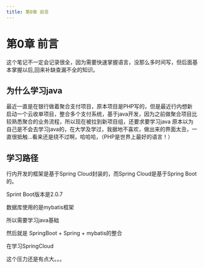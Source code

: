 ```yaml
---
title: 第0章 前言
---
```

# 第0章 前言

这个笔记不一定会记录很全，因为需要快速掌握语言，没那么多时间写，但后面基本掌握以后,回来补缺查漏不全的知识。

## 为什么学习java

最近一直是在银行做着聚合支付项目，原本项目是PHP写的，但是最近行内想新启动一个云收单项目，整合多个支付系统，基于java开发，因为之前做聚合项目比较熟悉聚合的业务流程，所以现在被拉到新项目组，还要求要学习java
原本以为自己是不会去学习java的，在大学及学过，我据地不喜欢，做出来的界面太丑，一直很抵触...看来还是绕不过啊，哈哈哈，（PHP是世界上最好的语言！）

## 学习路径

行内开发的框架是基于Spring Cloud封装的，而Spring Cloud是基于Spring Boot的。

Sprint Boot版本是2.0.7

数据库使用的是mybatis框架

所以需要学习java基础

然后就是 SpringBoot + Spring + mybatis的整合

在学习SpringCloud

这个压力还是有点大。。。

